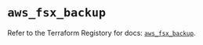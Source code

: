 # `aws_fsx_backup`

Refer to the Terraform Registory for docs: [`aws_fsx_backup`](https://registry.terraform.io/providers/hashicorp/aws/5.13.1/docs/resources/fsx_backup).
